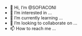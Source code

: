 - 👋 Hi, I’m @SOFIACONI
- 👀 I’m interested in ...
- 🌱 I’m currently learning ...
- 💞️ I’m looking to collaborate on ...
- 📫 How to reach me ...

<!---
SOFIACONI/SOFIACONI is a ✨ special ✨ repository because its `README.md` (this file) appears on your GitHub profile.
You can click the Preview link to take a look at your changes.
--->
